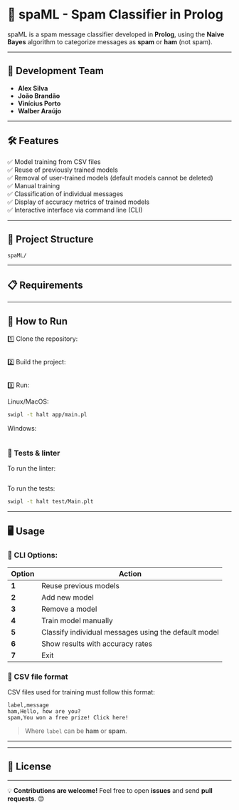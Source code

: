 # 🚀 spaML - Spam Classifier in Prolog

spaML is a spam message classifier developed in **Prolog**, using the **Naive Bayes** algorithm to categorize messages as **spam** or **ham** (not spam).

---

## 📌 Development Team
- **Alex Silva**
- **João Brandão**
- **Vinícius Porto**
- **Walber Araújo**

---

## 🛠️ Features
✅ Model training from CSV files  
✅ Reuse of previously trained models  
✅ Removal of user-trained models (default models cannot be deleted)  
✅ Manual training  
✅ Classification of individual messages  
✅ Display of accuracy metrics of trained models  
✅ Interactive interface via command line (CLI)  

---

## 📁 Project Structure

```
spaML/
```

---

## 📋 Requirements

---

## 🚀 How to Run

1️⃣ Clone the repository:
```sh

```

2️⃣ Build the project:
```sh

```

3️⃣ Run:

Linux/MacOS:

```sh
swipl -t halt app/main.pl
```

Windows:

```sh

```


### 🧪 Tests & linter

To run the linter:
```sh

```

To run the tests:
```sh
swipl -t halt test/Main.plt
```

---

## 🖥️ Usage

### 📌 CLI Options:
| Option | Action |
|---------|--------|
| **1** | Reuse previous models |
| **2** | Add new model |
| **3** | Remove a model |
| **4** | Train model manually |
| **5** | Classify individual messages using the default model |
| **6** | Show results with accuracy rates |
| **7** | Exit |

### 📂 CSV file format
CSV files used for training must follow this format:
```
label,message
ham,Hello, how are you?
spam,You won a free prize! Click here!
```
> Where `label` can be **ham** or **spam**.

---

---

## 📜 License


---

💡 **Contributions are welcome!** Feel free to open **issues** and send **pull requests**. 😊
